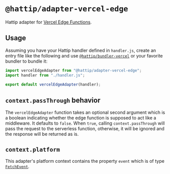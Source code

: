 # `@hattip/adapter-vercel-edge`

Hattip adapter for [Vercel Edge Functions](https://vercel.com/features/edge-functions).

## Usage

Assuming you have your Hattip handler defined in `handler.js`, create an entry file like the following and use [`@hattip/bundler-vercel`](../../bundler/bundler-vercel) or your favorite bundler to bundle it:

```js
import vercelEdgeAdapter from "@hattip/adapter-vercel-edge";
import handler from "./handler.js";

export default vercelEdgeAdapter(handler);
```

## `context.passThrough` behavior

The `vercelEdgeAdapter` function takes an optional second argument which is a boolean indicating whether the edge function is supposed to act like a middleware. It defaults to `false`. When `true`, calling `context.passThrough` will pass the request to the serverless function, otherwise, it will be ignored and the response will be returned as is.

## `context.platform`

This adapter's platform context contains the property `event` which is of type [`FetchEvent`](https://developer.mozilla.org/en-US/docs/Web/API/FetchEvent).
